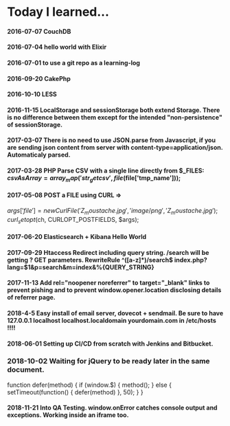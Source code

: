 Today I learned...
======
#### 2016-07-07 CouchDB
#### 2016-07-04 hello world with Elixir
#### 2016-07-01 to use a git repo as a learning-log
#### 2016-09-20 CakePhp
#### 2016-10-10 LESS
#### 2016-11-15 LocalStorage and sessionStorage both extend Storage. There is no difference between them except for the intended "non-persistence" of sessionStorage. 
#### 2017-03-07 There is no need to use JSON.parse from Javascript, if you are sending json content from server with content-type=application/json. Automaticaly parsed.
#### 2017-03-28 PHP Parse CSV with a single line directly from $_FILES: $csvAsArray = array_map('str_getcsv', file($file['tmp_name']));

#### 2017-05-08 POST a FILE using CURL => 
$args['file'] = new CurlFile('Z_moustache.jpg', 'image/png', 'Z_moustache.jpg');
curl_setopt($ch, CURLOPT_POSTFIELDS, $args);

#### 2017-06-20 Elasticsearch + Kibana Hello World

#### 2017-09-29 Htaccess Redirect including query string. /search will be getting ? GET parameters. RewriteRule ^([a-z]*)/search$ index.php?lang=$1&p=search&m=index&%{QUERY_STRING} 

#### 2017-11-13 Add rel="noopener noreferrer" to target="_blank" links to prevent pishing and to prevent window.opener.location disclosing details of referrer page.

#### 2018-4-5 Easy install of email server, dovecot + sendmail. Be sure to have 127.0.0.1 localhost localhost.localdomain yourdomain.com in /etc/hosts !!!!

#### 2018-06-01 Setting up CI/CD from scratch with Jenkins and Bitbucket.
### 2018-10-02 Waiting for jQuery to be ready later in the same document.
function defer(method) {
    if (window.$) {
        method();
    } else {
        setTimeout(function() { defer(method) }, 50);
    }
}

#### 2018-11-21 Into QA Testing. window.onError catches console output and exceptions. Working inside an iframe too.
